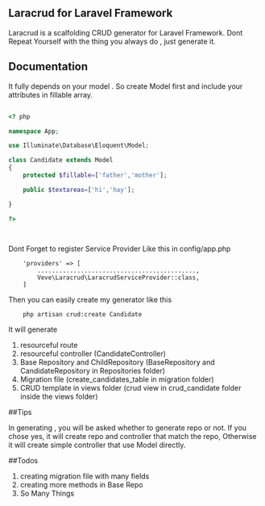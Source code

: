

## Laracrud for Laravel Framework

Laracrud is a scalfolding CRUD generator for Laravel Framework.
Dont Repeat Yourself with the thing you always do , just generate it.

## Documentation

It fully depends on your model .
So create Model first and include your attributes in fillable array.

```php

<? php

namespace App;

use Illuminate\Database\Eloquent\Model;

class Candidate extends Model
{
 	protected $fillable=['father','mother'];   

 	public $textareas=['hi','hay'];

}

?>

	
```

Dont Forget to register Service Provider Like this in config/app.php


```
    'providers' => [
    	............................................,
    	Veve\Laracrud\LaracrudServiceProvider::class,
    ]

```



Then you can easily create my generator like this

```
	php artisan crud:create Candidate

```

It will generate 

1. resourceful route 
2. resourceful controller (CandidateController)
3. Base Repository and ChildRepository (BaseRepository and CandidateRepository in Repositories folder)
4. Migration file (create_candidates_table in migration folder)
5. CRUD template in views folder (crud view in crud_candidate folder inside the views folder)

##Tips

In generating , you will be asked whether to generate repo or not.
If you chose yes, it will create repo and controller that match the repo, 
Otherwise it will create simple controller that use Model directly.

##Todos
1. creating migration file with many fields
2. creating more methods in Base Repo
3. So Many Things



